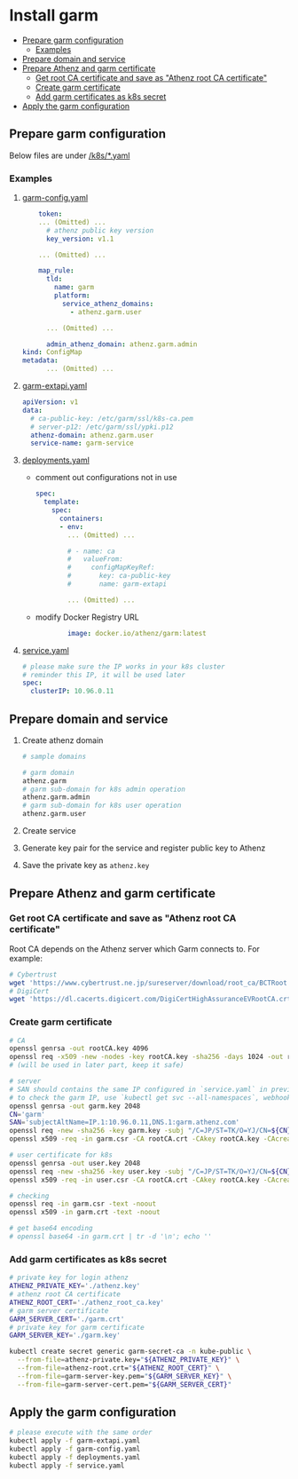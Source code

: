 # Install garm

<!-- TOC -->

- [Prepare garm configuration](#prepare-garm-configuration)
  - [Examples](#examples)
- [Prepare domain and service](#prepare-domain-and-service)
- [Prepare Athenz and garm certificate](#prepare-athenz-and-garm-certificate)
  - [Get root CA certificate and save as "Athenz root CA certificate"](#get-root-ca-certificate-and-save-as-athenz-root-ca-certificate)
  - [Create garm certificate](#create-garm-certificate)
  - [Add garm certificates as k8s secret](#add-garm-certificates-as-k8s-secret)
- [Apply the garm configuration](#apply-the-garm-configuration)

<!-- /TOC -->
<!--markdownlint-disable MD013-->

## Prepare garm configuration

Below files are under [/k8s/\*.yaml](../../k8s)

### Examples

1. [garm-config.yaml](../../k8s/garm-config.yaml)

    ```yaml
        token:
        ... (Omitted) ...
          # athenz public key version
          key_version: v1.1

        ... (Omitted) ...

        map_rule:
          tld:
            name: garm
            platform:
              service_athenz_domains: 
                - athenz.garm.user

          ... (Omitted) ...

          admin_athenz_domain: athenz.garm.admin
    kind: ConfigMap
    metadata:
          ... (Omitted) ...
    ```

1. [garm-extapi.yaml](../../k8s/garm-extapi.yaml)

    ```yaml
    apiVersion: v1
    data:
      # ca-public-key: /etc/garm/ssl/k8s-ca.pem
      # server-p12: /etc/garm/ssl/ypki.p12
      athenz-domain: athenz.garm.user
      service-name: garm-service
    ```

1. [deployments.yaml](../../k8s/deployments.yaml)
    - comment out configurations not in use

        ```yaml
        spec:
          template:
            spec:
              containers:
              - env:
                ... (Omitted) ...

                # - name: ca
                #   valueFrom:
                #     configMapKeyRef:
                #       key: ca-public-key
                #       name: garm-extapi

                ... (Omitted) ...
        ```

    - modify Docker Registry URL

        ```yaml
                image: docker.io/athenz/garm:latest
        ```

1. [service.yaml](../../k8s/service.yaml)

    ```yaml
    # please make sure the IP works in your k8s cluster
    # reminder this IP, it will be used later
    spec:
      clusterIP: 10.96.0.11
    ```

## Prepare domain and service

1. Create athenz domain

    ```bash
    # sample domains

    # garm domain
    athenz.garm
    # garm sub-domain for k8s admin operation
    athenz.garm.admin
    # garm sub-domain for k8s user operation
    athenz.garm.user
    ```

1. Create service
1. Generate key pair for the service and register public key to Athenz
1. Save the private key as `athenz.key`

## Prepare Athenz and garm certificate

### Get root CA certificate and save as "Athenz root CA certificate"
Root CA depends on the Athenz server which Garm connects to.  For example:

```bash
# Cybertrust
wget 'https://www.cybertrust.ne.jp/sureserver/download/root_ca/BCTRoot.txt' -O ./athenz_root_ca.key
# DigiCert
wget 'https://dl.cacerts.digicert.com/DigiCertHighAssuranceEVRootCA.crt' -O ./athenz_root_ca.key
```

### Create garm certificate

```bash
# CA
openssl genrsa -out rootCA.key 4096
openssl req -x509 -new -nodes -key rootCA.key -sha256 -days 1024 -out rootCA.crt
# (will be used in later part, keep it safe)

# server
# SAN should contains the same IP configured in `service.yaml` in previous part
# to check the garm IP, use `kubectl get svc --all-namespaces`, webhook use IP only
openssl genrsa -out garm.key 2048
CN='garm'
SAN='subjectAltName=IP.1:10.96.0.11,DNS.1:garm.athenz.com'
openssl req -new -sha256 -key garm.key -subj "/C=JP/ST=TK/O=YJ/CN=${CN}" -reqexts SAN -config <(cat /etc/ssl/openssl.cnf <(printf "\n[SAN]\n${SAN}")) -out garm.csr
openssl x509 -req -in garm.csr -CA rootCA.crt -CAkey rootCA.key -CAcreateserial -out garm.crt -days 512 -sha256 -extfile <(cat /etc/ssl/openssl.cnf <(printf "\n[SAN]\n${SAN}")) -extensions SAN

# user certificate for k8s
openssl genrsa -out user.key 2048
openssl req -new -sha256 -key user.key -subj "/C=JP/ST=TK/O=YJ/CN=${CN}" -out user.csr
openssl x509 -req -in user.csr -CA rootCA.crt -CAkey rootCA.key -CAcreateserial -out user.crt -days 512 -sha256

# checking
openssl req -in garm.csr -text -noout
openssl x509 -in garm.crt -text -noout

# get base64 encoding
# openssl base64 -in garm.crt | tr -d '\n'; echo ''
```

### Add garm certificates as k8s secret

```bash
# private key for login athenz
ATHENZ_PRIVATE_KEY='./athenz.key'
# athenz root CA certificate
ATHENZ_ROOT_CERT='./athenz_root_ca.key'
# garm server certificate
GARM_SERVER_CERT='./garm.crt'
# private key for garm certificate
GARM_SERVER_KEY='./garm.key'

kubectl create secret generic garm-secret-ca -n kube-public \
  --from-file=athenz-private.key="${ATHENZ_PRIVATE_KEY}" \
  --from-file=athenz-root.crt="${ATHENZ_ROOT_CERT}" \
  --from-file=garm-server-key.pem="${GARM_SERVER_KEY}" \
  --from-file=garm-server-cert.pem="${GARM_SERVER_CERT}"
```

## Apply the garm configuration

```bash
# please execute with the same order
kubectl apply -f garm-extapi.yaml
kubectl apply -f garm-config.yaml
kubectl apply -f deployments.yaml
kubectl apply -f service.yaml
```
